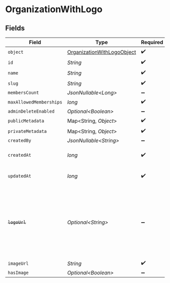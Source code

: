 # OrganizationWithLogo


## Fields

| Field                                                                                                                   | Type                                                                                                                    | Required                                                                                                                | Description                                                                                                             |
| ----------------------------------------------------------------------------------------------------------------------- | ----------------------------------------------------------------------------------------------------------------------- | ----------------------------------------------------------------------------------------------------------------------- | ----------------------------------------------------------------------------------------------------------------------- |
| `object`                                                                                                                | [OrganizationWithLogoObject](../../models/components/OrganizationWithLogoObject.md)                                     | :heavy_check_mark:                                                                                                      | N/A                                                                                                                     |
| `id`                                                                                                                    | *String*                                                                                                                | :heavy_check_mark:                                                                                                      | N/A                                                                                                                     |
| `name`                                                                                                                  | *String*                                                                                                                | :heavy_check_mark:                                                                                                      | N/A                                                                                                                     |
| `slug`                                                                                                                  | *String*                                                                                                                | :heavy_check_mark:                                                                                                      | N/A                                                                                                                     |
| `membersCount`                                                                                                          | *JsonNullable\<Long>*                                                                                                   | :heavy_minus_sign:                                                                                                      | N/A                                                                                                                     |
| `maxAllowedMemberships`                                                                                                 | *long*                                                                                                                  | :heavy_check_mark:                                                                                                      | N/A                                                                                                                     |
| `adminDeleteEnabled`                                                                                                    | *Optional\<Boolean>*                                                                                                    | :heavy_minus_sign:                                                                                                      | N/A                                                                                                                     |
| `publicMetadata`                                                                                                        | Map\<String, *Object*>                                                                                                  | :heavy_check_mark:                                                                                                      | N/A                                                                                                                     |
| `privateMetadata`                                                                                                       | Map\<String, *Object*>                                                                                                  | :heavy_check_mark:                                                                                                      | N/A                                                                                                                     |
| `createdBy`                                                                                                             | *JsonNullable\<String>*                                                                                                 | :heavy_minus_sign:                                                                                                      | N/A                                                                                                                     |
| `createdAt`                                                                                                             | *long*                                                                                                                  | :heavy_check_mark:                                                                                                      | Unix timestamp of creation.<br/>                                                                                        |
| `updatedAt`                                                                                                             | *long*                                                                                                                  | :heavy_check_mark:                                                                                                      | Unix timestamp of last update.<br/>                                                                                     |
| ~~`logoUrl`~~                                                                                                           | *Optional\<String>*                                                                                                     | :heavy_minus_sign:                                                                                                      | : warning: ** DEPRECATED **: This will be removed in a future release, please migrate away from it as soon as possible. |
| `imageUrl`                                                                                                              | *String*                                                                                                                | :heavy_check_mark:                                                                                                      | N/A                                                                                                                     |
| `hasImage`                                                                                                              | *Optional\<Boolean>*                                                                                                    | :heavy_minus_sign:                                                                                                      | N/A                                                                                                                     |